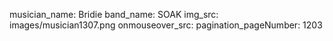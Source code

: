 musician_name: Bridie
band_name: SOAK
img_src: images/musician1307.png
onmouseover_src: 
pagination_pageNumber: 1203